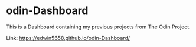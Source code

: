 # odin-Dashboard

This is a Dashboard containing my previous projects from The Odin Project.


Link: https://edwin5658.github.io/odin-Dashboard/